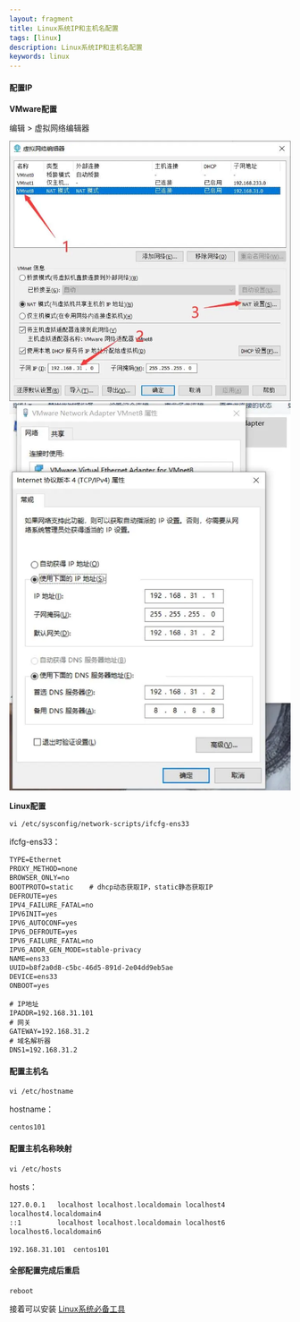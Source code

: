 ```yaml
---
layout: fragment
title: Linux系统IP和主机名配置
tags: [linux]
description: Linux系统IP和主机名配置
keywords: linux
---
```




#### 配置IP

**VMware配置**

编辑 > 虚拟网络编辑器

<img src="/images/fragments/linux/linux-ip-and-hostname-config_step1.webp" />

<img src="/images/fragments/linux/linux-ip-and-hostname-config_step2.webp" />



**Linux配置**

```she
vi /etc/sysconfig/network-scripts/ifcfg-ens33
```

ifcfg-ens33：

```shell
TYPE=Ethernet
PROXY_METHOD=none
BROWSER_ONLY=no
BOOTPROTO=static	# dhcp动态获取IP，static静态获取IP
DEFROUTE=yes
IPV4_FAILURE_FATAL=no
IPV6INIT=yes
IPV6_AUTOCONF=yes
IPV6_DEFROUTE=yes
IPV6_FAILURE_FATAL=no
IPV6_ADDR_GEN_MODE=stable-privacy
NAME=ens33
UUID=b8f2a0d8-c5bc-46d5-891d-2e04dd9eb5ae
DEVICE=ens33
ONBOOT=yes

# IP地址
IPADDR=192.168.31.101
# 网关
GATEWAY=192.168.31.2
# 域名解析器
DNS1=192.168.31.2
```



#### 配置主机名

```shell
vi /etc/hostname
```

hostname：

```shell
centos101
```



#### 配置主机名称映射

```shell
vi /etc/hosts
```

hosts：

```shell
127.0.0.1   localhost localhost.localdomain localhost4 localhost4.localdomain4
::1         localhost localhost.localdomain localhost6 localhost6.localdomain6

192.168.31.101  centos101
```



#### 全部配置完成后重启

```shell
reboot
```



接着可以安装 [Linux系统必备工具](https://carpedx.com/fragment/linux-essential-kit/)
